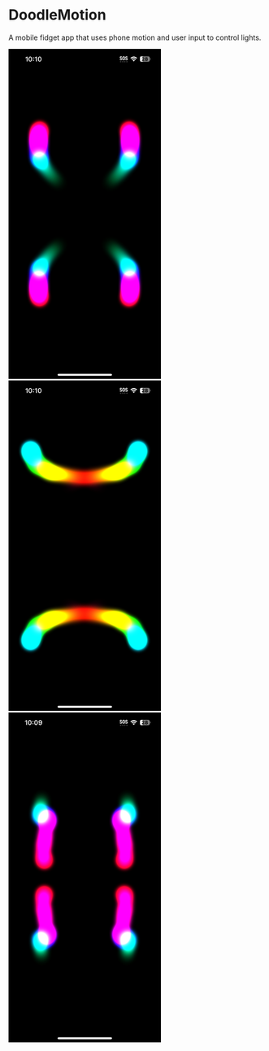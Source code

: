 # DoodleMotion
A mobile fidget app that uses phone motion and user input to control lights.

<p float="left">
  <img src="doodle1.PNG" width="300" />
  <img src="doodle2.PNG" width="300" /> 
  <img src="doodle3.PNG" width="300" />
</p>
